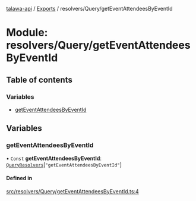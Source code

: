 [talawa-api](../README.md) / [Exports](../modules.md) / resolvers/Query/getEventAttendeesByEventId

# Module: resolvers/Query/getEventAttendeesByEventId

## Table of contents

### Variables

- [getEventAttendeesByEventId](resolvers_Query_getEventAttendeesByEventId.md#geteventattendeesbyeventid)

## Variables

### getEventAttendeesByEventId

• `Const` **getEventAttendeesByEventId**: [`QueryResolvers`](types_generatedGraphQLTypes.md#queryresolvers)[``"getEventAttendeesByEventId"``]

#### Defined in

[src/resolvers/Query/getEventAttendeesByEventId.ts:4](https://github.com/PalisadoesFoundation/talawa-api/blob/65069df/src/resolvers/Query/getEventAttendeesByEventId.ts#L4)
